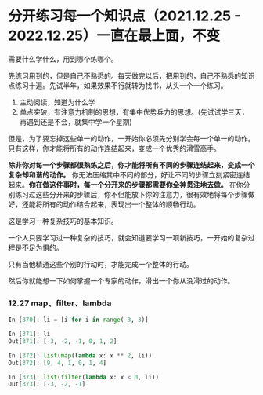 
# 分开练习每一个知识点（2021.12.25 - 2022.12.25）一直在最上面，不变  

需要什么学什么，用到哪个练哪个。  

先练习用到的，但是自己不熟悉的。每天做完以后，把用到的，自己不熟悉的知识点练习十遍。先试半年，如果效果不行就转为找书，从头一个一个练习。  

1. 主动阅读，知道为什么学 
2. 单点突破，有注意力机制的思想，有集中优势兵力的思想。(先试试学三天，再遇到还是不会，就集中学一个星期)  

但是，为了要忘掉这些单一的动作，一开始你必须先分别学会每一个单一的动作。只有这样，你才能将所有的动作连结起来，变成一个优秀的滑雪高手。  

**除非你对每一个步骤都很熟练之后，你才能将所有不同的步骤连结起来，变成一个复杂却和谐的动作。** 你无法压缩其中不同的部分，好让不同的步骤立刻紧密连结起来。**你在做这件事时，每一个分开来的步骤都需要你全神贯注地去做。** 在你分别练习过这些分开来的步骤后，你不但能放下你的注意力，很有效地将每个步骤做好，还能将所有的动作结合起来，表现出一个整体的顺畅行动。  

这是学习一种复杂技巧的基本知识。  

一个人只要学习过一种复杂的技巧，就会知道要学习一项新技巧，一开始的复杂过程是不足为惧的。  

只有当他精通这些个别的行动时，才能完成一个整体的行动。  

然后你就能想一下如何掌握一个专家的动作，滑出一个你从没滑过的动作。  





### 12.27 map、filter、lambda   

```python 
In [370]: li = [i for i in range(-3, 3)]

In [371]: li
Out[371]: [-3, -2, -1, 0, 1, 2]

In [372]: list(map(lambda x: x ** 2, li))
Out[372]: [9, 4, 1, 0, 1, 4]
```

```python 
In [373]: list(filter(lambda x: x < 0, li))
Out[373]: [-3, -2, -1]
```



